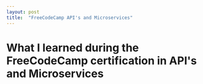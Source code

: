 ```yaml
---
layout: post
title:  "FreeCodeCamp API's and Microservices"
---
```


<h1>What I learned during the FreeCodeCamp certification in API's and Microservices</h1>